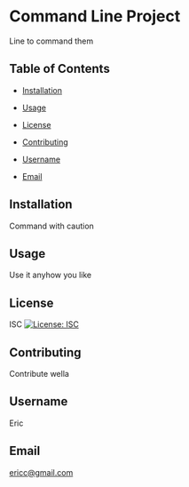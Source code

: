 # Command Line Project

  Line to command them

  ## Table of Contents 
  
    
  * [Installation](#installation)
    
  * [Usage](#usage)
    
  * [License](#license)
    
  * [Contributing](#contributing)
    
  * [Username](#username)
    
  * [Email](#email)
    
  ## Installation
  Command with caution

  ## Usage 
  Use it anyhow you like

  ## License
  ISC [![License: ISC](https://img.shields.io/badge/License-ISC-blue.svg)](https://opensource.org/licenses/ISC)

  ## Contributing
  Contribute wella

  ## Username
  Eric

  ## Email
  ericc@gmail.com
  

